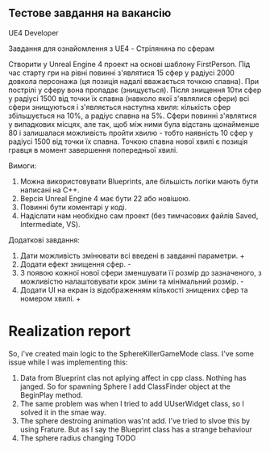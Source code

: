## Тестове завдання на вакансію

UE4 Developer

Завдання для ознайомлення з UE4 - Стрілянина по сферам

Створити у Unreal Engine 4 проект на основі шаблону FirstPerson. Під час старту
гри на рівні повинні з'являтися 15 сфер у радіусі 2000 довкола персонажа (ця
позиція надалі вважається точкою спавна). При пострілі у сферу вона пропадає
(знищується). Після знищення 10ти сфер у радіусі 1500 від точки їх спавна
(навколо якої з'являлися сфери) всі сфери знищуються і з'являється наступна
хвиля: кількість сфер збільшується на 10%, а радіус спавна на 5%. Сфери повинні
з'являтися у випадкових місцях, але так, щоб між ними була відстань щонайменше
80 і залишалася можливість пройти хвилю - тобто наявність 10 сфер у радіусі 1500
від точки їх спавна. Точкою спавна нової хвилі є позиція гравця в момент
завершення попередньої хвилі.

Вимоги:
1. Можна використовувати Blueprints, але більшість логіки мають бути написані на C++.
2. Версія Unreal Engine 4 має бути 22 або новішою.
3. Повинні бути коментарі у коді.
4. Надіслати нам необхідно сам проект (без тимчасових файлів Saved, Intermediate, VS).

Додаткові завдання:
1. Дати можливість змінювати всі введені в завданні параметри. +
2. Додати ефект знищення сфер. -
3. З появою кожної нової сфери зменшувати її розмір до зазначеного, з можливістю налаштовувати крок зміни та мінімальний розмір. -
4. Додати UI на екран із відображенням кількості знищених сфер та номером хвилі. +

# Realization report
So, i've created main logic to the SphereKillerGameMode class. I've some issue
while I was implementing this:
 1. Data from Blueprint clas not aplying affect in cpp class. Nothing has janged. So for spawning Sphere I add ClassFinder object at the BeginPlay method.
 2. The same problem was when I tried to add UUserWidget class, so I solved it in the smae way.
 3. The sphere destroing animation was'nt add. I've tried to slvoe this by using Frature. But as I say the Blueprint class has a strange behaviour
 4. The sphere radius changing TODO
